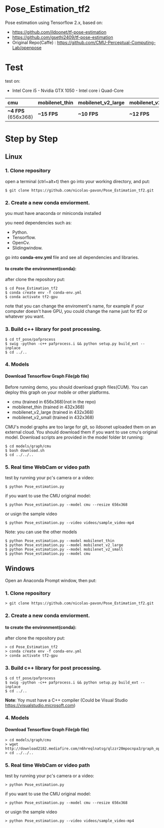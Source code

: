 # Pose_Estimation_tf2
Pose estimation using Tensorflow 2.x, based on:
- https://github.com/ildoonet/tf-pose-estimation
- https://github.com/gsethi2409/tf-pose-estimation
- Original Repo(Caffe) : https://github.com/CMU-Perceptual-Computing-Lab/openpose

# Test 
test on:
- Intel Core i5 - Nvidia GTX 1050 - Intel core i Quad-Core

|cmu| mobilenet_thin | mobilenet_v2_large | mobilenet_v2_small |
|:-------|:---------|:--------------------|:----------------|
|**~4 FPS** (656x368)| **~15 FPS** | **~10 FPS** | **~12 FPS**|

# Step by Step 

## Linux

### 1. Clone repository

open a terminal (ctrl+alt+t) then go into your working directory, and put:

```
$ git clone https://github.com/nicolas-pavon/Pose_Estimation_tf2.git
```

### 2. Create a new conda enviorment.

you must have anaconda or miniconda installed

you need dependencies such as:
  - Python.
  - Tensorflow.
  - OpenCv.
  - Slidingwindow.
  
go into **conda-env.yml** file and see all dependencies and libraries.

#### to create the environment(conda):
after clone the repository put:
```
$ cd Pose_Estimation_tf2
$ conda create env -f conda-env.yml
$ conda activate tf2-gpu
```
note that you can change the enviroment's name, for example if your computer doesn't have GPU, you could change the name just for tf2 or whatever you want.

### 3. Build c++ library for post processing.
```
$ cd tf_pose/pafprocess
$ swig -python -c++ pafprocess.i && python setup.py build_ext --inplace
$ cd ../..
```

### 4. Models 

#### Download Tensorflow Graph File(pb file)

Before running demo, you should download graph files(CUM). You can deploy this graph on your mobile or other platforms.

- cmu (trained in 656x368)(not in the repo)
- mobilenet_thin (trained in 432x368)
- mobilenet_v2_large (trained in 432x368)
- mobilenet_v2_small (trained in 432x368)

CMU's model graphs are too large for git, so ildoonet uploaded them on an external cloud. You should download them if you want to use cmu's original model. Download scripts are provided in the model folder bt running:

```
$ cd models/graph/cmu
$ bash download.sh
$ cd ../../..
```

### 5. Real time WebCam or video path

test by running your pc's camera or a video:
```
$ python Pose_estimation.py
```
if you want to use the CMU original model:
```
$ python Pose_estimation.py --model cmu --resize 656x368
```
or usign the sample video
```
$ python Pose_estimation.py --video videos/sample_video-mp4
```
Note: you can use the other models
```
$ python Pose_estimation.py --model mobilenet_thin
$ python Pose_estimation.py --model mobilenet_v2_large
$ python Pose_estimation.py --model mobilenet_v2_small
$ python Pose_estimation.py --model cmu
```

## Windows
Open an Anaconda Prompt window, then put:
### 1. Clone repository

``` 
> git clone https://github.com/nicolas-pavon/Pose_Estimation_tf2.git
```

### 2. Create a new conda enviorment.

#### to create the environment(conda):
after clone the repository put:
```
> cd Pose_Estimation_tf2
> conda create env -f conda-env.yml
> conda activate tf2-gpu
```

### 3. Build c++ library for post processing.
```
$ cd tf_pose/pafprocess
$ swig -python -c++ pafprocess.i && python setup.py build_ext --inplace
$ cd ../..
```
**Note**: Yoy must have a C++ compiler (Could be Visual Studio https://visualstudio.microsoft.com)

### 4. Models 

#### Download Tensorflow Graph File(pb file)

```
> cd models/graph/cmu
> wget  http://download2182.mediafire.com/n6hreqlnatsg/qlzzr20mpocnpa3/graph_opt.pb
> cd ../../..
```

### 5. Real time WebCam or video path

test by running your pc's camera or a video:
```
> python Pose_estimation.py
```
if you want to use the CMU original model:
```
> python Pose_estimation.py --model cmu --resize 656x368
```
or usign the sample video
```
> python Pose_estimation.py --video videos/sample_video-mp4
```



